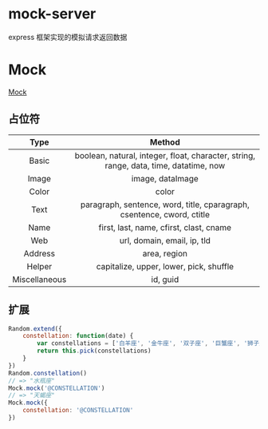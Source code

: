 # mock-server
express 框架实现的模拟请求返回数据

# Mock
[Mock](https://github.com/nuysoft/Mock/wiki)

## 占位符

| Type | Method |
|:----:|:----:|
| Basic | boolean, natural, integer, float, character, string, range, data, time, datatime, now|
| Image | image, dataImage |
| Color | color |
| Text | paragraph, sentence, word, title, cparagraph, csentence, cword, ctitle |
| Name | first, last, name, cfirst, clast, cname |
| Web | url, domain, email, ip, tld |
| Address | area, region |
| Helper | capitalize, upper, lower, pick, shuffle |
| Miscellaneous | id, guid |


## 扩展
```js
Random.extend({
    constellation: function(date) {
        var constellations = ['白羊座', '金牛座', '双子座', '巨蟹座', '狮子座', '处女座', '天秤座', '天蝎座', '射手座', '摩羯座', '水瓶座', '双鱼座']
        return this.pick(constellations)
    }
})
Random.constellation()
// => "水瓶座"
Mock.mock('@CONSTELLATION')
// => "天蝎座"
Mock.mock({
    constellation: '@CONSTELLATION'
})
```